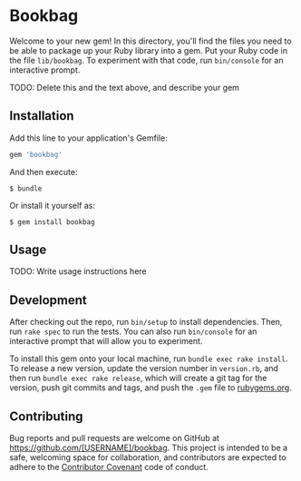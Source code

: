 # Bookbag

Welcome to your new gem! In this directory, you'll find the files you need to be able to package up your Ruby library into a gem. Put your Ruby code in the file `lib/bookbag`. To experiment with that code, run `bin/console` for an interactive prompt.

TODO: Delete this and the text above, and describe your gem

## Installation

Add this line to your application's Gemfile:

```ruby
gem 'bookbag'
```

And then execute:

    $ bundle

Or install it yourself as:

    $ gem install bookbag

## Usage

TODO: Write usage instructions here

## Development

After checking out the repo, run `bin/setup` to install dependencies. Then, run `rake spec` to run the tests. You can also run `bin/console` for an interactive prompt that will allow you to experiment.

To install this gem onto your local machine, run `bundle exec rake install`. To release a new version, update the version number in `version.rb`, and then run `bundle exec rake release`, which will create a git tag for the version, push git commits and tags, and push the `.gem` file to [rubygems.org](https://rubygems.org).

## Contributing

Bug reports and pull requests are welcome on GitHub at https://github.com/[USERNAME]/bookbag. This project is intended to be a safe, welcoming space for collaboration, and contributors are expected to adhere to the [Contributor Covenant](contributor-covenant.org) code of conduct.

